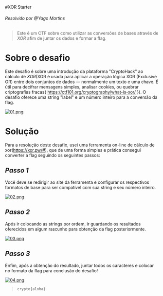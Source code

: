 #XOR Starter
###### Resolvido por @Yago Martins
> Este é um CTF sobre como utilizar as conversões de bases através de *XOR* afim de juntar os dados e formar a flag.
# Sobre o desafio
Este desafio é sobre uma introdução da plataforma "CryptoHack" ao cálculo de *XOR*(XOR é usada para aplicar a operação lógica XOR (Exclusive OR) entre dois conjuntos de dados — normalmente um texto e uma chave. É útil para decifrar mensagens simples, analisar cookies, ou quebrar criptografias fracas{ https://ctf101.org/cryptography/what-is-xor/ }). O desafio oferece uma string "label" e um número inteiro para a conversão da flag.

[![01.png](https://i.postimg.cc/RZG0RV2y/01.png)](https://postimg.cc/0zMx5xk0)


# Solução
Para a resolução deste desafio, usei uma ferramenta on-line de cálculo de xor(https://xor.pw/#), que de uma forma simples e prática consegui converter a flag seguindo os seguintes passos:

## *Passo 1*

Você deve se redirigir ao site da ferramenta e configurar os respectivos formatos de base para ser compatível com sua string e seu número inteiro.

[![02.png](https://i.postimg.cc/CKmfz4FZ/02.png)](https://postimg.cc/Ty5Psg5G)

## *Passo 2*

Após ir colocando as strings por ordem, ir guardando os resultados oferecidos em algum rascunho para obtenção da flag posteriormente.

[![03.png](https://i.postimg.cc/Gp7JZRTS/03.png)](https://postimg.cc/CZ8qqWNj)

## *Passo 3*

Enfim, após a obtenção do resultado, juntar todos os caracteres e colocar no formato da flag para conclusão do desafio!

[![04.png](https://i.postimg.cc/brXbhwyL/04.png)](https://postimg.cc/475nvZhh)




>`crypto{aloha}`
 
